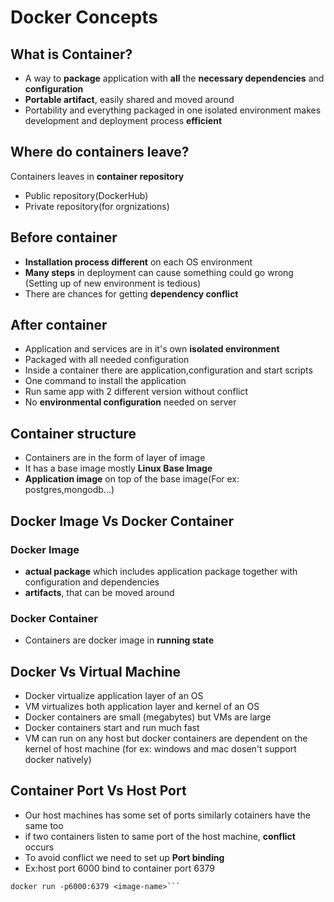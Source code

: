 # Docker Concepts
## What is Container?
* A way to **package** application with **all** the **necessary dependencies** and **configuration**
*  **Portable artifact**, easily shared and moved around
* Portability and everything packaged in one isolated environment makes development and deployment process **efficient**

## Where do containers leave?
Containers leaves in **container repository**
* Public repository(DockerHub)
* Private repository(for orgnizations)
## Before container
* **Installation process different** on each OS environment
* **Many steps** in deployment can cause something could go wrong (Setting up of new environment is tedious)
* There are chances for getting **dependency conflict**
## After container 
* Application and services are in it's own **isolated environment**
* Packaged with all needed configuration 
* Inside a container there are application,configuration and start scripts
* One command to install the application
* Run same app with 2 different version without conflict
* No **environmental configuration** needed on server

## Container structure
* Containers are in the form of layer of image
* It has a base image mostly **Linux Base Image**
* **Application image** on top of the base image(For ex: postgres,mongodb...)
## Docker Image Vs Docker Container
### Docker Image
* **actual package** which includes application package together with configuration and dependencies
* **artifacts**, that can be moved around
### Docker Container
* Containers are docker image in **running state**
## Docker Vs Virtual Machine

* Docker virtualize application layer of an OS
* VM virtualizes both application layer and kernel of an OS
* Docker containers are small (megabytes) but VMs are large
* Docker containers start and run much fast
* VM can run on any host but docker containers are dependent on the kernel of host machine
(for ex: windows and mac dosen't support docker natively)

## Container Port Vs Host Port
* Our host machines has some set of ports similarly cotainers have the same too
* if two containers listen to same port of the host machine, **conflict** occurs
* To avoid conflict we need to set up **Port binding**
* Ex:host port 6000 bind to container port 6379 
 ```
 docker run -p6000:6379 <image-name>```
 
